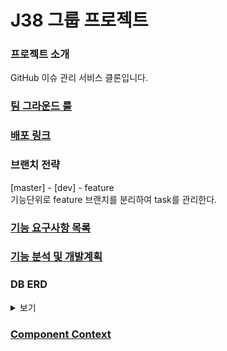 # J38 그룹 프로젝트

### 프로젝트 소개  
  GitHub 이슈 관리 서비스 클론입니다.
### [팀 그라운드 룰](https://github.com/boostcamp-2020/IssueTracker-38/wiki/Ground-Rule)
### [배포 링크](http://106.10.49.222:3000/)
### 브랜치 전략
[master] - [dev] - feature  
기능단위로 feature 브랜치를 분리하여 task를 관리한다.
### [기능 요구사항 목록](https://github.com/boostcamp-2020/IssueTracker-38/issues)
### [기능 분석 및 개발계획](https://github.com/boostcamp-2020/IssueTracker-38/wiki/%EA%B8%B0%ED%9A%8D%EC%84%9C-%EB%B6%84%EC%84%9D-%EB%B0%8F-%EB%AA%A9%ED%91%9C-%EA%B5%AC%ED%98%84-%EC%9D%BC%EC%A0%95)
### DB ERD
<details>
  <summary>보기</summary>
  <br>
  <img src=https://user-images.githubusercontent.com/48055710/97649729-657ee480-1a9b-11eb-8e87-87bd94970309.png>
</details>

### [Component Context](https://docs.google.com/presentation/d/1gsGjG9Ru9RgLvrTmEOdkUW7FJ3Nc1OY0WDRnQ4FXKMc/edit#slide=id.p1)
